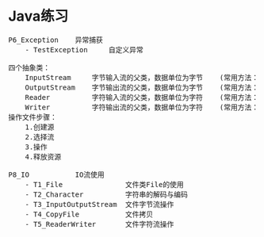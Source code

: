 <h1>Java练习</h1>

<pre>
P6_Exception    异常捕获
    - TestException     自定义异常

四个抽象类：
    InputStream     字节输入流的父类，数据单位为字节    (常用方法：read、close)
    OutputStream    字节输出流的父类，数据单位为字节    (常用方法：write、flush、close)
    Reader          字符输入流的父类，数据单位为字符    (常用方法：read、close)
    Writer          字符输出流的父类，数据单位为字符    (常用方法：write、flush、close)
操作文件步骤：
    1.创建源
    2.选择流
    3.操作
    4.释放资源

P8_IO           IO流使用
    - T1_File               文件类File的使用
    - T2_Character          字符串的解码与编码
    - T3_InputOutputStream  文件字节流操作
    - T4_CopyFile           文件拷贝
    - T5_ReaderWriter       文件字符流操作
    

    

</pre>
